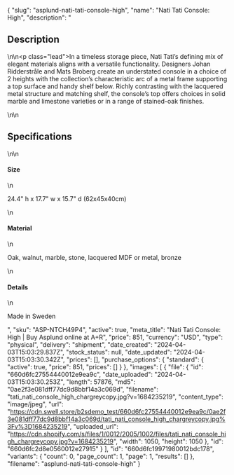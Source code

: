 {
  "slug": "asplund-nati-tati-console-high",
  "name": "Nati Tati Console: High",
  "description": "<h2>Description</h2>\n<!-- split -->\n<p class=\"lead\">In a timeless storage piece, Nati Tati’s defining mix of elegant materials aligns with a versatile functionality. Designers Johan Ridderstråle and Mats Broberg create an understated console in a choice of 2 heights with the collection’s characteristic arc of a metal frame supporting a top surface and handy shelf below. Richly contrasting with the lacquered metal structure and matching shelf, the console’s top offers choices in solid marble and limestone varieties or in a range of stained-oak finishes.</p>\n<!-- split -->\n<h2>Specifications</h2>\n<!-- split -->\n<h4>Size</h4>\n<p>24.4\" h x 17.7\" w x 15.7\" d (62x45x40cm)</p>\n<h4>Material</h4>\n<p>Oak, walnut, marble, stone, lacquered MDF or metal, bronze</p>\n<h4>Details</h4>\n<p>Made in Sweden</p>",
  "sku": "ASP-NTCH49P4",
  "active": true,
  "meta_title": "Nati Tati Console: High | Buy Asplund online at A+R",
  "price": 851,
  "currency": "USD",
  "type": "physical",
  "delivery": "shipment",
  "date_created": "2024-04-03T15:03:29.837Z",
  "stock_status": null,
  "date_updated": "2024-04-03T15:03:30.342Z",
  "prices": [],
  "purchase_options": {
    "standard": {
      "active": true,
      "price": 851,
      "prices": []
    }
  },
  "images": [
    {
      "file": {
        "id": "660d6fc27554440012e9ea9c",
        "date_uploaded": "2024-04-03T15:03:30.253Z",
        "length": 57876,
        "md5": "0ae2f3e081dff77dc9d8bbf14a3c069d",
        "filename": "tati_nati_console_high_chargreycopy.jpg?v=1684235219",
        "content_type": "image/jpeg",
        "url": "https://cdn.swell.store/b2sdemo_test/660d6fc27554440012e9ea9c/0ae2f3e081dff77dc9d8bbf14a3c069d/tati_nati_console_high_chargreycopy.jpg%3Fv%3D1684235219",
        "uploaded_url": "https://cdn.shopify.com/s/files/1/0012/2005/1002/files/tati_nati_console_high_chargreycopy.jpg?v=1684235219",
        "width": 1050,
        "height": 1050
      },
      "id": "660d6fc2d8e0560012e27915"
    }
  ],
  "id": "660d6fc19971980012bdc178",
  "variants": {
    "count": 0,
    "page_count": 1,
    "page": 1,
    "results": []
  },
  "filename": "asplund-nati-tati-console-high"
}